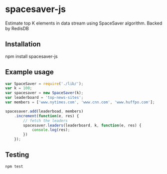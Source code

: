 spacesaver-js
=============

Estimate top K elements in data stream using SpaceSaver algorithm. Backed by RedisDB

Installation
------------
npm install spacesaver-js

Example usage
-------------
```javascript
var SpaceSaver = require('./lib/');
var k = 100;
var spacesaver = new SpaceSaver(k);
var leaderboard = 'top-news-sites';
var members = ['www.nytimes.com', 'www.cnn.com', 'www.huffpo.com'];
```

```javascript
spacesaver.add(leaderboad, members)
	.increment(function(e, res) {
		// fetch the leaders
		spacesaver.leaders(leaderboard, k, function(e, res) {
			console.log(res);
		})
	});
```

Testing
-------
```javascript
npm test
```